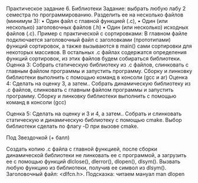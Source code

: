 Практическое задание 6. Библиотеки
Задание: выбрать любую лабу 2 семестра по программированию. Разделить ее на несколько файлов (минимум 3): 
•	Один файл с главной функцией (.c),
•	Один (или несколько) заголовочных файлов (.h)
•	Один (или несколько) исходных файлов (.c).
Пример с практической с сортировками: В главном файле подключается заголовочный файл с заголовками (прототипами) функций сортировок, а также вызываются в main() сами сортировки для некоторых массивов. В остальных .c файлах содержатся определения функций сортировок, из этих файлов будем собираться библиотеки.   
Оценка 3:
Собрать статическую библиотеку из .c файлов, слинковать с главным файлом программы и запустить программу. Сборку и линковку библиотеки выполнить с помощью команд в консоли (gcc и ar)
Оценка 4:
Сделать на оценку 3, а затем..
Собрать динамическую библиотеку из .c файлов, слинковать с главным файлом программы и запустить программу. Сборку и линковку библиотеки выполнить с помощью команд в консоли (gcc)

Оценка 5:
Сделать на оценку и 3 и 4, а затем..
	Собрать и слинковать статическую и динамическую библиотеку с помощью cmake. Выбор библиотеки сделать по флагу -D при вызове cmake.


Под Звездочкой (+ балл)

Создать копию .c файла с главной функцией, после сборки динамической библиотеки не линковать ее с программой, а загрузить ее с помощью функций dlclose(), dlerror(), dlopen(), dlsym(). Вызвать любую функцию из библиотеки, получив ее символ из dlsym(). Заголовочный файл: <dlfcn.h>. Подсказка: читаем мануал man dlopen
